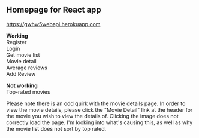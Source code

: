 ## Homepage for React app  
https://gwhw5webapi.herokuapp.com  

**Working**  
Register  
Login  
Get movie list  
Movie detail  
Average reviews  
Add Review  

**Not working**  
Top-rated movies  
  
Please note there is an odd quirk with the movie details page. In order to view the movie details, please click the
"Movie Detail" link at the header for the movie you wish to view the details of. Clicking the image does not correctly
load the page. I'm looking into what's causing this, as well as why the movie list does not sort by top rated.  
